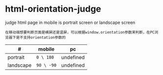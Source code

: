 # html-orientation-judge
judge html page in mobile is portrait screen or landscape screen

`在移动端想要判断页面是横屏还是竖屏，可以根据window.orientation参数来判断，在PC浏览器下是不支持orientation参数的`

| #       | mobile|    pc    |
|---------|-------|----------------|
| portrait| `0 \ 180`   |  undefined     |
|landscape| `90 \ -90`  |  undefined     |

